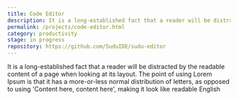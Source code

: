 ```yaml
---
title: Code Editor
description: It is a long-established fact that a reader will be distracted by the readable content of a page when looking at its layout. The point of using 
permalink: /projects/code-editor.html
category: productivity
stage: in progress
repository: https://github.com/SuduIDE/sudu-editor
---
```

It is a long-established fact that a reader will be distracted by the readable content of a page when looking at its layout. The point of using Lorem Ipsum is that it has a more-or-less normal distribution of letters, as opposed to using 'Content here, content here', making it look like readable English
